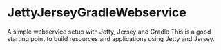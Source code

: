 # JettyJerseyGradleWebservice
A simple webservice setup with Jetty, Jersey and Gradle
This is a good starting point to build resources and applications using Jetty and Jersey.
